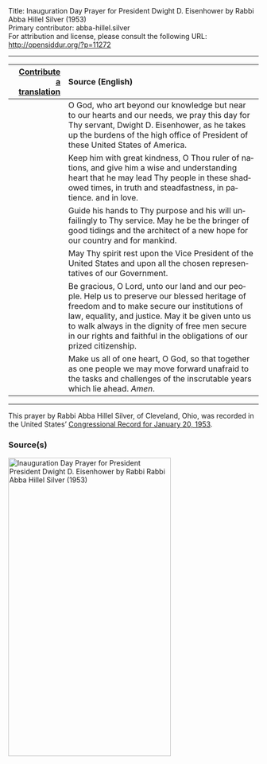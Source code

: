 <html>
<head></head>
<body>
Title: Inauguration Day Prayer for President Dwight D. Eisenhower by Rabbi Abba Hillel Silver (1953)<br />
Primary contributor: abba-hillel.silver<br />
For attribution and license, please consult the following URL: <a href="http://opensiddur.org/?p=11272">http://opensiddur.org/?p=11272</a>
<p />
<hr />

<table style="margin-left: auto;margin-right: auto;" class="draggable">
<thead><tr><th id="x" style="text-align: right;"><a href="/contribute/upload/">Contribute a translation</a></th><th style="text-align: left;">Source (English)</th></tr></thead>
<tbody>
<tr><td style="vertical-align:top;">
<div class="liturgy" lang="he">

</span></div></td>
 
<td style="vertical-align:top;">
<div class="english" lang="en">
O God, 
who art beyond our knowledge 
but near to our hearts and our needs, 
we pray this day for Thy servant, Dwight D. Eisenhower, 
as he takes up the burdens of the high office 
of President of these United States of America.
</div></td></tr>


<tr><td style="vertical-align:top;">
<div class="liturgy" lang="he">

</span></div></td>
 
<td style="vertical-align:top;">
<div class="english" lang="en">
Keep him with great kindness, O Thou ruler of nations, 
and give him a wise and understanding heart 
that he may lead Thy people in these shadowed times, 
in truth and steadfastness, 
in patience. and in love.
</div></td></tr>


<tr><td style="vertical-align:top;">
<div class="liturgy" lang="he">

</span></div></td>
 
<td style="vertical-align:top;">
<div class="english" lang="en">
Guide his hands to Thy purpose 
and his will unfailingly to Thy service. 
May he be the bringer of good tidings 
and the architect of a new hope 
for our country and for mankind.
</div></td></tr>


<tr><td style="vertical-align:top;">
<div class="liturgy" lang="he">

</span></div></td>
 
<td style="vertical-align:top;">
<div class="english" lang="en">
May Thy spirit rest upon the Vice President of the United States 
and upon all the chosen representatives of our Government.
</div></td></tr>


<tr><td style="vertical-align:top;">
<div class="liturgy" lang="he">

</span></div></td>
 
<td style="vertical-align:top;">
<div class="english" lang="en">
Be gracious, O Lord, 
unto our land and our people. 
Help us to preserve our blessed heritage of freedom 
and to make secure our institutions 
of law, equality, and justice. 
May it be given unto us 
to walk always in the dignity of free men 
secure in our rights 
and faithful in the obligations 
of our prized citizenship.
</div></td></tr>


<tr><td style="vertical-align:top;">
<div class="liturgy" lang="he">

</span></div></td>
 
<td style="vertical-align:top;">
<div class="english" lang="en">
Make us all of one heart, O God, 
so that together as one people 
we may move forward 
unafraid to the tasks and challenges 
of the inscrutable years which lie ahead. 
<em>Amen</em>.
</div></td></tr>
</tbody></table>

<hr />

This prayer by Rabbi Abba Hillel Silver, of Cleveland, Ohio, was recorded in the United States’ <a href="https://archive.org/stream/congressionalrec99aunit#page/n225/mode/2up">Congressional Record for January 20, 1953</a>.

<h3>Source(s)</h3>

<a href="https://opensiddur.org/wp-content/uploads/2015/04/Inauguration-Day-Prayer-for-President-President-Dwight-D.-Eisenhower-by-Rabbi-Rabbi-Abba-Hillel-Silver-1953.png"><img src="https://opensiddur.org/wp-content/uploads/2015/04/Inauguration-Day-Prayer-for-President-President-Dwight-D.-Eisenhower-by-Rabbi-Rabbi-Abba-Hillel-Silver-1953.png" alt="Inauguration Day Prayer for President President Dwight D. Eisenhower by Rabbi Rabbi Abba Hillel Silver (1953)" width="327" height="600" class="aligncenter size-full wp-image-11273" /></a>
</body>
</html>